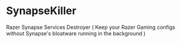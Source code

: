 # SynapseKiller
Razer Synapse Services Destroyer ( Keep your Razer Gaming configs without Synapse's bloatware running in the background )
